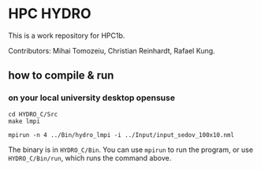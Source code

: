 # HPC HYDRO
This is a work repository for HPC1b.

Contributors: Mihai Tomozeiu, Christian Reinhardt, Rafael Kung.


## how to compile & run

### on your local university desktop opensuse

```
cd HYDRO_C/Src
make lmpi

mpirun -n 4 ../Bin/hydro_lmpi -i ../Input/input_sedov_100x10.nml
```

The binary is in `HYDRO_C/Bin`. You can use `mpirun` to run the program, or use `HYDRO_C/Bin/run`, which runs the command above.
